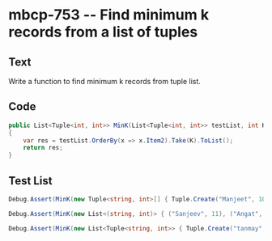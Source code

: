 # mbcp-753 -- Find minimum k records from a list of tuples

## Text

Write a function to find minimum k records from tuple list.

## Code

```csharp
public List<Tuple<int, int>> MinK(List<Tuple<int, int>> testList, int K) 
{
    var res = testList.OrderBy(x => x.Item2).Take(K).ToList();
    return res;
}
```

## Test List

```csharp
Debug.Assert(MinK(new Tuple<string, int>[] { Tuple.Create("Manjeet", 10), Tuple.Create("Akshat", 4), Tuple.Create("Akash", 2), Tuple.Create("Nikhil", 8) }, 2).SequenceEqual(new Tuple<string, int>[] { Tuple.Create("Akash", 2), Tuple.Create("Akshat", 4) }));
```

```csharp
Debug.Assert(MinK(new List<(string, int)> { ("Sanjeev", 11), ("Angat", 5), ("Akash", 3), ("Nepin", 9) }, 3).SequenceEqual(new List<(string, int)> { ("Akash", 3), ("Angat", 5), ("Nepin", 9) }));
```

```csharp
Debug.Assert(MinK(new List<Tuple<string, int>> { Tuple.Create("tanmay", 14), Tuple.Create("Amer", 11), Tuple.Create("Ayesha", 9), Tuple.Create("SKD", 16) }, 1).SequenceEqual(new List<Tuple<string, int>> { Tuple.Create("Ayesha", 9) }));
```

